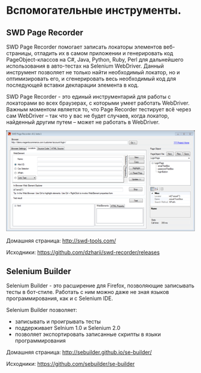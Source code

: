 # Вспомогательные инструменты.

## SWD Page Recorder

SWD Page Recorder помогает записать локаторы элементов веб-страницы, отладить их в самом приложении и генерировать код PageObject-классов на C#, Java, Python, Ruby, Perl для дальнейшего использования в авто-тестах на Selenium WebDriver. Данный инструмент позволяет не только найти необходимый локатор, но и оптимизировать его, и сгенерировать весь необходимый код для последующей вставки декларации элемента в код. 


SWD Page Recorder - это единый инструментарий для работы с локаторами во всех браузерах, с которыми умеет работать WebDriver. Важным моментом является то, что Page Recorder тестирует всё через сам WebDriver – так что у вас не будет случаев, когда локатор, найденный другим путем – может не работать в WebDriver.

![](../resources/PageRecorder.png)


Домашняя страница: http://swd-tools.com/

Исходники: https://github.com/dzharii/swd-recorder/releases


## Selenium Builder

Selenium Builder - это расширение для Firefox, позволяющие записывать тесты в бот-стиле. Работать с ним можно даже не зная языков программирования, как и с Selenium IDE.

Selenium Builder позволяет:

* записывать и проигрывать тесты
* поддерживает Selnium 1.0 и Selenium 2.0
* позволяет экспортировать записанные скрипты в языки программирования


Домашняя страница: http://sebuilder.github.io/se-builder/

Исходники: https://github.com/sebuilder/se-builder